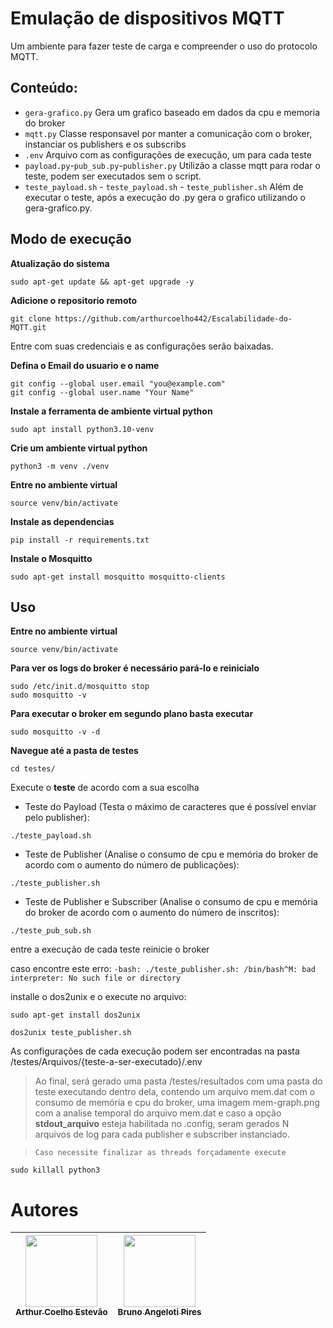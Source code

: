 # Emulação de dispositivos MQTT

Um ambiente para fazer teste de carga e compreender o uso do protocolo MQTT. 

## Conteúdo:

<!-- - `gera-grafico.py` Faz uma publicação em um tópico usando json.
- `mqtt.py` Cria N processos de publisher.py durante um tempo pré determinado
- `.env`  Interrompe todos os processos
- `payload.py` Captura o uso de CPU e memória -->

- `gera-grafico.py` Gera um grafico baseado em dados da cpu e memoria do broker
- `mqtt.py` Classe responsavel por manter a comunicação com o broker, instanciar os publishers e os subscribs
- `.env` Arquivo com as configurações de execução, um para cada teste
- `payload.py`-`pub_sub.py`-`publisher.py` Utilizão a classe mqtt para rodar o teste, podem ser executados sem o script.
- `teste_payload.sh` - `teste_payload.sh` - `teste_publisher.sh` Além de executar o teste, após a execução do .py gera o grafico utilizando o  gera-grafico.py.

## Modo de execução

**Atualização do sistema**
```
sudo apt-get update && apt-get upgrade -y
```

**Adicione o repositorio remoto**
```
git clone https://github.com/arthurcoelho442/Escalabilidade-do-MQTT.git
```

Entre com suas credenciais e as configurações serão baixadas.

**Defina o Email do usuario e o name**
```
git config --global user.email "you@example.com"
git config --global user.name "Your Name"
```

**Instale a ferramenta de ambiente virtual python**
```
sudo apt install python3.10-venv
```

**Crie um ambiente virtual python**
```
python3 -m venv ./venv
```

**Entre no ambiente virtual**
```
source venv/bin/activate
```

**Instale as dependencias**
```
pip install -r requirements.txt 
```

**Instale o Mosquitto**
```
sudo apt-get install mosquitto mosquitto-clients
```

## Uso

**Entre no ambiente virtual**
```
source venv/bin/activate
```

**Para ver os logs do broker é necessário pará-lo e reinicialo**
```
sudo /etc/init.d/mosquitto stop
sudo mosquitto -v
```

**Para executar o broker em segundo plano basta executar**
```
sudo mosquitto -v -d
```

**Navegue até a pasta de testes**
```
cd testes/
```

Execute o **teste** de acordo com a sua escolha
- Teste do Payload (Testa o máximo de caracteres que é possível enviar pelo publisher):
```
./teste_payload.sh
```
- Teste de Publisher (Analise o consumo de cpu e memória do broker de acordo com o aumento do número de publicações):
```
./teste_publisher.sh
```
- Teste de Publisher e Subscriber (Analise o consumo de cpu e memória do broker de acordo com o aumento do número de inscritos):
```
./teste_pub_sub.sh
```

entre a execução de cada teste reinicie o broker

caso encontre este erro:
`-bash: ./teste_publisher.sh: /bin/bash^M: bad interpreter: No such file or directory`

installe o dos2unix e o execute no arquivo:
```
sudo apt-get install dos2unix

dos2unix teste_publisher.sh
```

As configurações de cada execução podem ser encontradas na pasta /testes/Arquivos/{teste-a-ser-executado}/.env

>Ao final, será gerado uma pasta /testes/resultados com uma pasta do teste executando dentro dela, contendo um arquivo mem.dat com o consumo de memória e cpu do broker, uma imagem mem-graph.png com a analise temporal do arquivo mem.dat e caso a opção **stdout_arquivo** esteja habilitada no .config, seram gerados N arquivos de log para cada publisher e subscriber instanciado.

> `Caso necessite finalizar as threads forçadamente execute`
```
sudo killall python3
```
# Autores
| [<img src="https://avatars.githubusercontent.com/u/56831082?v=4" width=115><br><sub>Arthur Coelho Estevão</sub>](https://github.com/arthurcoelho442) |  [<img src="https://avatars.githubusercontent.com/u/69606747?v=4" width=115><br><sub>Bruno Angeloti Pires</sub>](https://github.com/BrunoAngeloti/BrunoAngeloti) |
| :---: | :---: |
